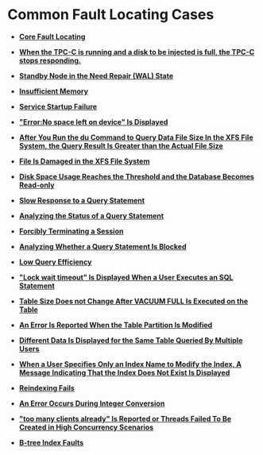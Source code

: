 # Common Fault Locating Cases<a name="EN-US_TOPIC_0291613862"></a>

-   **[Core Fault Locating](core-fault-locating.md)**  

-   **[When the TPC-C is running and a disk to be injected is full, the TPC-C stops responding.](when-the-tpc-c-is-running-and-a-disk-to-be-injected-is-full-the-tpc-c-stops-responding.md)**  

-   **[Standby Node in the Need Repair \(WAL\) State](standby-node-in-the-need-repair-wal-state.md)**  

-   **[Insufficient Memory](insufficient-memory.md)**  

-   **[Service Startup Failure](service-startup-failure.md)**  

-   **["Error:No space left on device" Is Displayed](error-no-space-left-on-device-is-displayed.md)**  

-   **[After You Run the du Command to Query Data File Size In the XFS File System, the Query Result Is Greater than the Actual File Size](after-you-run-the-du-command-to-query-data-file-size-in-the-xfs-file-system-the-query-result-is-grea.md)**  

-   **[File Is Damaged in the XFS File System](file-is-damaged-in-the-xfs-file-system.md)**  

-   **[Disk Space Usage Reaches the Threshold and the Database Becomes Read-only](disk-space-usage-reaches-the-threshold-and-the-database-becomes-read-only.md)**  

-   **[Slow Response to a Query Statement](slow-response-to-a-query-statement.md)**  

-   **[Analyzing the Status of a Query Statement](analyzing-the-status-of-a-query-statement.md)**  

-   **[Forcibly Terminating a Session](forcibly-terminating-a-session.md)**  

-   **[Analyzing Whether a Query Statement Is Blocked](analyzing-whether-a-query-statement-is-blocked.md)**  

-   **[Low Query Efficiency](low-query-efficiency.md)**  

-   **["Lock wait timeout" Is Displayed When a User Executes an SQL Statement](lock-wait-timeout-is-displayed-when-a-user-executes-an-sql-statement.md)**  

-   **[Table Size Does not Change After VACUUM FULL Is Executed on the Table](table-size-does-not-change-after-vacuum-full-is-executed-on-the-table.md)**  

-   **[An Error Is Reported When the Table Partition Is Modified](an-error-is-reported-when-the-table-partition-is-modified.md)**  

-   **[Different Data Is Displayed for the Same Table Queried By Multiple Users](different-data-is-displayed-for-the-same-table-queried-by-multiple-users.md)**  

-   **[When a User Specifies Only an Index Name to Modify the Index, A Message Indicating That the Index Does Not Exist Is Displayed](when-a-user-specifies-only-an-index-name-to-modify-the-index-a-message-indicating-that-the-index-doe.md)**  

-   **[Reindexing Fails](reindexing-fails.md)**  

-   **[An Error Occurs During Integer Conversion](an-error-occurs-during-integer-conversion.md)**  

-   **["too many clients already" Is Reported or Threads Failed To Be Created in High Concurrency Scenarios](too-many-clients-already-is-reported-or-threads-failed-to-be-created-in-high-concurrency-scenarios.md)**  

-   **[B-tree Index Faults](b-tree-index-faults.md)**  


